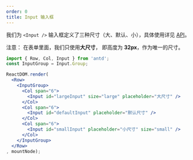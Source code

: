 ```yaml
---
order: 0
title: Input 输入框
---
```


我们为 `<Input />` 输入框定义了三种尺寸（大、默认、小），具体使用详见 [API](/components/form/#input)。

注意： 在表单里面，我们只使用**大尺寸**， 即高度为 **32px**，作为唯一的尺寸。

````jsx
import { Row, Col, Input } from 'antd';
const InputGroup = Input.Group;

ReactDOM.render(
  <Row>
    <InputGroup>
      <Col span="6">
        <Input id="largeInput" size="large" placeholder="大尺寸" />
      </Col>
      <Col span="6">
        <Input id="defaultInput" placeholder="默认尺寸" />
      </Col>
      <Col span="6">
        <Input id="smallInput" placeholder="小尺寸" size="small" />
      </Col>
    </InputGroup>
  </Row>
, mountNode);
````
